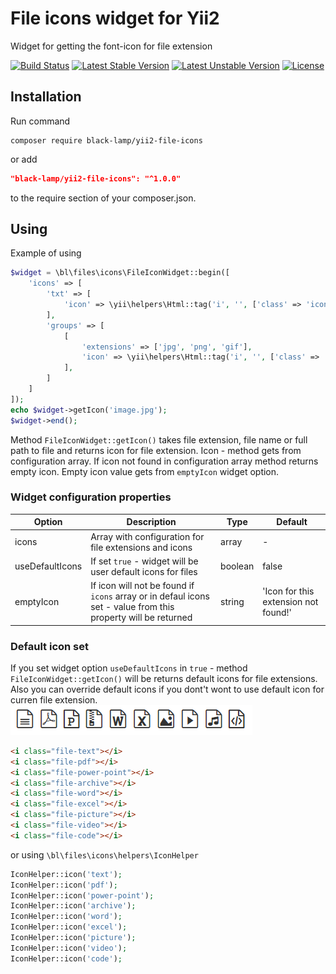 File icons widget for Yii2
===========================
Widget for getting the font-icon for file extension

[![Build Status](https://travis-ci.org/black-lamp/yii2-file-icons.svg?branch=master)](https://travis-ci.org/black-lamp/yii2-file-icons)
[![Latest Stable Version](https://poser.pugx.org/black-lamp/yii2-file-icons/v/stable)](https://packagist.org/packages/black-lamp/yii2-file-icons)
[![Latest Unstable Version](https://poser.pugx.org/black-lamp/yii2-file-icons/v/unstable)](https://packagist.org/packages/black-lamp/yii2-file-icons)
[![License](https://poser.pugx.org/black-lamp/yii2-file-icons/license)](https://packagist.org/packages/black-lamp/yii2-file-icons)

Installation
------------
Run command
```
composer require black-lamp/yii2-file-icons
```
or add
```json
"black-lamp/yii2-file-icons": "^1.0.0"
```
to the require section of your composer.json.

Using
-----
Example of using
```php
$widget = \bl\files\icons\FileIconWidget::begin([
    'icons' => [
        'txt' => [
            'icon' => \yii\helpers\Html::tag('i', '', ['class' => 'icon-file-txt'])
        ],
        'groups' => [
            [
                'extensions' => ['jpg', 'png', 'gif'],
                'icon' => \yii\helpers\Html::tag('i', '', ['class' => 'icon-picture'])
            ],
        ]
    ]
]);
echo $widget->getIcon('image.jpg');
$widget->end();
```
Method `FileIconWidget::getIcon()` takes file extension, file name or full path to file and returns
icon for file extension. Icon - method gets from configuration array. If icon not found in configuration array
method returns empty icon. Empty icon value gets from `emptyIcon` widget option.
### Widget configuration properties
| Option | Description | Type | Default |
|----|----|----|----|
|icons|Array with configuration for file extensions and icons|array|-|
|useDefaultIcons|If set `true` - widget will be user default icons for files|boolean|false|
|emptyIcon|If icon will not be found if `icons` array or in defaul icons set - value from this property will be returned|string|'Icon for this extension not found!'|

### Default icon set
If you set widget option `useDefaultIcons` in `true` - method `FileIconWidget::getIcon()` will be returns
default icons for file extensions. Also you can override default icons if you dont't wont to use default icon
for curren file extension.
![Default icon set](/docs/images/icons.png "Default icon set")
```html
<i class="file-text"></i>
<i class="file-pdf"></i>
<i class="file-power-point"></i>
<i class="file-archive"></i>
<i class="file-word"></i>
<i class="file-excel"></i>
<i class="file-picture"></i>
<i class="file-video"></i>
<i class="file-code"></i>
```
or using `\bl\files\icons\helpers\IconHelper`
```php
IconHelper::icon('text');
IconHelper::icon('pdf');
IconHelper::icon('power-point');
IconHelper::icon('archive');
IconHelper::icon('word');
IconHelper::icon('excel');
IconHelper::icon('picture');
IconHelper::icon('video');
IconHelper::icon('code');
```